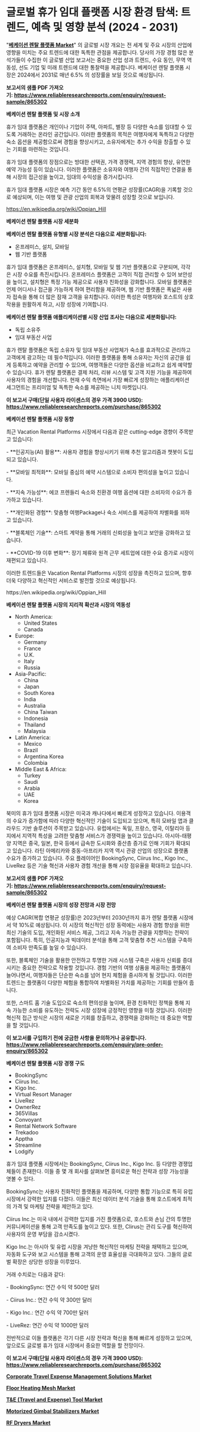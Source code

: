 <p><h1>글로벌 휴가 임대 플랫폼 시장 환경 탐색: 트렌드, 예측 및 영향 분석 (2024 - 2031)</h1></p><p>"<strong><a href="https://www.reliableresearchreports.com/vacation-rental-platforms-r865302?utm_campaign=105&utm_medium=7&utm_source=Github&utm_content=ia&utm_term=17102024&utm_id=vacation-rental-platforms">베케이션 렌탈 플랫폼 Market</a></strong>" 의 글로벌 시장 개요는 전 세계 및 주요 시장의 산업에 영향을 미치는 주요 트렌드에 대한 독특한 관점을 제공합니다. 당사의 가장 경험 많은 분석가들이 수집한 이 글로벌 산업 보고서는 중요한 산업 성과 트렌드, 수요 동인, 무역 역동성, 선도 기업 및 미래 트렌드에 대한 통찰력을 제공합니다. 베케이션 렌탈 플랫폼 시장은 2024에서 2031로 매년 6.5% 의 성장률을 보일 것으로 예상됩니다.</p>
<p><strong>보고서의 샘플 PDF 가져오기:&nbsp;<a href="https://www.reliableresearchreports.com/enquiry/request-sample/865302?utm_campaign=105&utm_medium=7&utm_source=Github&utm_content=ia&utm_term=17102024&utm_id=vacation-rental-platforms">https://www.reliableresearchreports.com/enquiry/request-sample/865302</a></strong></p>
<p><strong>베케이션 렌탈 플랫폼 및 시장 소개</strong></p>
<p><p>휴가 임대 플랫폼은 개인이나 기업이 주택, 아파트, 별장 등 다양한 숙소를 임대할 수 있도록 거래하는 온라인 공간입니다. 이러한 플랫폼의 목적은 여행자에게 독특하고 다양한 숙소 옵션을 제공함으로써 경험을 향상시키고, 소유자에게는 추가 수익을 창출할 수 있는 기회를 마련하는 것입니다. </p><p>휴가 임대 플랫폼의 장점으로는 방대한 선택권, 가격 경쟁력, 지역 경험의 향상, 유연한 예약 가능성 등이 있습니다. 이러한 플랫폼은 소유자와 여행자 간의 직접적인 연결을 통해 시장의 접근성을 높이고, 임대의 수익성을 증가시킵니다. </p><p>휴가 임대 플랫폼 시장은 예측 기간 동안 6.5%의 연평균 성장률(CAGR)을 기록할 것으로 예상되며, 이는 여행 및 관광 산업의 회복과 맞물려 성장할 것으로 보입니다.</p></p>
<p><a href="https://en.wikipedia.org/wiki/Oppian_Hill?utm_campaign=105&utm_medium=7&utm_source=Github&utm_content=ia&utm_term=17102024&utm_id=vacation-rental-platforms">https://en.wikipedia.org/wiki/Oppian_Hill</a></p>
<p><strong>베케이션 렌탈 플랫폼 시장 세분화</strong></p>
<p><strong>베케이션 렌탈 플랫폼 유형별 시장 분석은 다음으로 세분화됩니다:</strong></p>
<p><ul><li>온프레미스, 설치, 모바일</li><li>웹 기반 플랫폼</li></ul></p>
<p><p>휴가 임대 플랫폼은 온프레미스, 설치형, 모바일 및 웹 기반 플랫폼으로 구분되며, 각각은 시장 수요를 촉진시킵니다. 온프레미스 플랫폼은 고객이 직접 관리할 수 있어 보안성을 높이고, 설치형은 특정 기능 제공으로 사용자 친화성을 강화합니다. 모바일 플랫폼은 언제 어디서나 접근을 가능하게 하여 편리함을 제공하며, 웹 기반 플랫폼은 폭넓은 사용자 접속을 통해 더 많은 잠재 고객을 유치합니다. 이러한 특성은 여행자와 호스트의 상호작용을 원활하게 하고, 시장 성장에 기여합니다.</p></p>
<p><strong>베케이션 렌탈 플랫폼 애플리케이션별 시장 산업 조사는 다음으로 세분화됩니다:</strong></p>
<p><ul><li>독립 소유주</li><li>임대 부동산 사업</li></ul></p>
<p><p>휴가 렌탈 플랫폼은 독립 소유자 및 임대 부동산 사업체가 숙소를 효과적으로 관리하고 고객에게 광고하는 데 필수적입니다. 이러한 플랫폼을 통해 소유자는 자신의 공간을 쉽게 등록하고 예약을 관리할 수 있으며, 여행객들은 다양한 옵션을 비교하고 쉽게 예약할 수 있습니다. 휴가 렌탈 플랫폼은 결제 처리, 리뷰 시스템 및 고객 지원 기능을 제공하여 사용자의 경험을 개선합니다. 현재 수익 측면에서 가장 빠르게 성장하는 애플리케이션 세그먼트는 프리미엄 및 독특한 숙소를 제공하는 니치 마켓입니다.</p></p>
<p><strong>이 보고서 구매(단일 사용자 라이센스의 경우 가격 3900 USD): <a href="https://www.reliableresearchreports.com/purchase/865302?utm_campaign=105&utm_medium=7&utm_source=Github&utm_content=ia&utm_term=17102024&utm_id=vacation-rental-platforms">https://www.reliableresearchreports.com/purchase/865302</a></strong></p>
<p><strong>베케이션 렌탈 플랫폼 시장 동향</strong></p>
<p><p>최근 Vacation Rental Platforms 시장에서 다음과 같은 cutting-edge 경향이 주목받고 있습니다:</p><p>- **인공지능(AI) 활용**: 사용자 경험을 향상시키기 위해 추천 알고리즘과 챗봇이 도입되고 있습니다.</p><p>- **모바일 최적화**: 모바일 중심의 예약 시스템으로 소비자 편의성을 높이고 있습니다.</p><p>- **지속 가능성**: 에코 프렌들리 숙소와 친환경 여행 옵션에 대한 소비자의 수요가 증가하고 있습니다.</p><p>- **개인화된 경험**: 맞춤형 여행Package나 숙소 서비스를 제공하여 차별화를 꾀하고 있습니다.</p><p>- **블록체인 기술**: 스마트 계약을 통해 거래의 신뢰성을 높이고 보안을 강화하고 있습니다.</p><p>- **COVID-19 이후 변화**: 장기 체류와 원격 근무 세트업에 대한 수요 증가로 시장이 재편되고 있습니다.</p><p>이러한 트렌드들은 Vacation Rental Platforms 시장의 성장을 촉진하고 있으며, 향후 더욱 다양하고 혁신적인 서비스로 발전할 것으로 예상됩니다.</p></p>
<p>https://en.wikipedia.org/wiki/Oppian_Hill</p>
<p><strong>베케이션 렌탈 플랫폼 시장의 지리적 확산과 시장의 역동성</strong></p>
<p><ul>
    <li>
        North America:
        <ul>
            <li>United States</li>
            <li>Canada</li>
        </ul>
    </li>
    <li>
        Europe:
        <ul>
            <li>Germany</li>
            <li>France</li>
            <li>U.K.</li>
            <li>Italy</li>
            <li>Russia</li>
        </ul>
    </li>
    <li>
        Asia-Pacific:
        <ul>
            <li>China</li>
            <li>Japan</li>
            <li>South Korea</li>
            <li>India</li>
            <li>Australia</li>
            <li>China Taiwan</li>
            <li>Indonesia</li>
            <li>Thailand</li>
            <li>Malaysia</li>
        </ul>
    </li>
    <li>
        Latin America:
        <ul>
            <li>Mexico</li>
            <li>Brazil</li>
            <li>Argentina Korea</li>
            <li>Colombia</li>
        </ul>
    </li>
    <li>
        Middle East & Africa:
        <ul>
            <li>Turkey</li>
            <li>Saudi</li>
            <li>Arabia</li>
            <li>UAE</li>
            <li>Korea</li>
        </ul>
    </li>
    </ul></p>
<p><p>북미의 휴가 임대 플랫폼 시장은 미국과 캐나다에서 빠르게 성장하고 있습니다. 이용객의 수요가 증가함에 따라 다양한 혁신적인 기술이 도입되고 있으며, 특히 모바일 앱과 클라우드 기반 솔루션이 주목받고 있습니다. 유럽에서는 독일, 프랑스, 영국, 이탈리아 등지에서 지역적 특성을 고려한 맞춤형 서비스가 경쟁력을 높이고 있습니다. 아시아-태평양 지역은 중국, 일본, 한국 등에서 급속한 도시화와 중산층 증가로 인해 기회가 확대되고 있습니다. 라틴 아메리카와 중동-아프리카 지역 역시 관광 산업의 성장으로 플랫폼 수요가 증가하고 있습니다. 주요 플레이어인 BookingSync, Ciirus Inc., Kigo Inc., LiveRez 등은 기술 혁신과 사용자 경험 개선을 통해 시장 점유율을 확대하고 있습니다.</p></p>
<p><strong>보고서의 샘플 PDF 가져오기:&nbsp;<a href="https://www.reliableresearchreports.com/enquiry/request-sample/865302?utm_campaign=105&utm_medium=7&utm_source=Github&utm_content=ia&utm_term=17102024&utm_id=vacation-rental-platforms">https://www.reliableresearchreports.com/enquiry/request-sample/865302</a></strong></p>
<p><strong>베케이션 렌탈 플랫폼 시장의 성장 전망과 시장 전망</strong></p>
<p><p>예상 CAGR(복합 연평균 성장률)은 2023년부터 2030년까지 휴가 렌탈 플랫폼 시장에서 약 10%로 예상됩니다. 이 시장의 혁신적인 성장 동력에는 사용자 경험 향상을 위한 최신 기술의 도입, 개인화된 서비스 제공, 그리고 지속 가능한 관광을 지향하는 전략이 포함됩니다. 특히, 인공지능과 빅데이터 분석을 통해 고객 맞춤형 추천 시스템을 구축하여 소비자 만족도를 높일 수 있습니다.</p><p>또한, 블록체인 기술을 활용한 안전하고 투명한 거래 시스템 구축은 사용자 신뢰를 증대시키는 중요한 전략으로 작용할 것입니다. 경험 기반의 여행 상품을 제공하는 플랫폼이 늘어나면서, 여행자들은 단순한 숙소를 넘어 현지 체험을 중시하게 될 것입니다. 이러한 트렌드는 플랫폼이 다양한 체험을 통합하여 차별화된 가치를 제공하는 기회를 만들어 줍니다. </p><p>또한, 스마트 홈 기술 도입으로 숙소의 편의성을 높이며, 환경 친화적인 정책을 통해 지속 가능한 소비를 유도하는 전략도 시장 성장에 긍정적인 영향을 미칠 것입니다. 이러한 혁신적 접근 방식은 시장의 새로운 기회를 창출하고, 경쟁력을 강화하는 데 중요한 역할을 할 것입니다.</p></p>
<p><strong>이 보고서를 구입하기 전에 궁금한 사항을 문의하거나 공유합니다. <a href="https://www.reliableresearchreports.com/enquiry/pre-order-enquiry/865302?utm_campaign=105&utm_medium=7&utm_source=Github&utm_content=ia&utm_term=17102024&utm_id=vacation-rental-platforms">https://www.reliableresearchreports.com/enquiry/pre-order-enquiry/865302</a></strong></p>
<p><strong>베케이션 렌탈 플랫폼 시장 경쟁 구도</strong></p>
<p><ul><li>BookingSync</li><li>Ciirus Inc.</li><li>Kigo Inc.</li><li>Virtual Resort Manager</li><li>LiveRez</li><li>OwnerRez</li><li>365Villas</li><li>Convoyant</li><li>Rental Network Software</li><li>Trekadoo</li><li>Apptha</li><li>Streamline</li><li>Lodgify</li></ul></p>
<p><p>휴가 임대 플랫폼 시장에서는 BookingSync, Ciirus Inc., Kigo Inc. 등 다양한 경쟁업체들이 존재한다. 이들 중 몇 개 회사를 살펴보면 흥미로운 혁신 전략과 성장 가능성을 엿볼 수 있다.</p><p>BookingSync는 사용자 친화적인 플랫폼을 제공하며, 다양한 통합 기능으로 특히 유럽 시장에서 강력한 입지를 다졌다. 이들은 최신 데이터 분석 기술을 통해 호스트에게 최적의 가격 및 마케팅 전략을 제안하고 있다.</p><p>Ciirus Inc.는 미국 내에서 강력한 입지를 가진 플랫폼으로, 호스트와 손님 간의 투명한 커뮤니케이션을 통해 고객 만족도를 높이고 있다. 또한, CIirus는 관리 도구를 혁신하여 사용자의 운영 부담을 감소시켰다.</p><p>Kigo Inc.는 아시아 및 유럽 시장을 겨냥한 혁신적인 마케팅 전략을 채택하고 있으며, 자동화 도구와 보고 시스템을 통해 고객의 운영 효율성을 극대화하고 있다. 그들의 글로벌 확장은 상당한 성장을 이루었다.</p><p>거래 수치로는 다음과 같다:</p><p>- BookingSync: 연간 수익 약 500만 달러</p><p>- Ciirus Inc.: 연간 수익 약 300만 달러</p><p>- Kigo Inc.: 연간 수익 약 700만 달러</p><p>- LiveRez: 연간 수익 약 1000만 달러</p><p>전반적으로 이들 플랫폼은 각기 다른 시장 전략과 혁신을 통해 빠르게 성장하고 있으며, 앞으로도 글로벌 휴가 임대 시장에서 중요한 역할을 할 전망이다.</p></p>
<p><strong>이 보고서 구매(단일 사용자 라이센스의 경우 가격 3900 USD): <a href="https://www.reliableresearchreports.com/purchase/865302?utm_campaign=105&utm_medium=7&utm_source=Github&utm_content=ia&utm_term=17102024&utm_id=vacation-rental-platforms">https://www.reliableresearchreports.com/purchase/865302</a></strong></p>
<p><strong><p><a href="https://github.com/tacitam515l/Market-Research-Report-List-1/blob/main/corporate-travel-expense-management-solutions-market.md?utm_campaign=105&utm_medium=7&utm_source=Github&utm_content=ia&utm_term=17102024&utm_id=vacation-rental-platforms">Corporate Travel Expense Management Solutions Market</a></p><p><a href="https://www.linkedin.com/pulse/market-leaders-laggards-global-floor-heating-mesh-trends-9d8pc?utm_campaign=105&utm_medium=7&utm_source=Github&utm_content=ia&utm_term=17102024&utm_id=vacation-rental-platforms">Floor Heating Mesh Market</a></p><p><a href="https://github.com/KejsiLoshi121/Market-Research-Report-List-1/blob/main/te-travel-and-expense-tool-market.md?utm_campaign=105&utm_medium=7&utm_source=Github&utm_content=ia&utm_term=17102024&utm_id=vacation-rental-platforms">T&E (Travel and Expense) Tool Market</a></p><p><a href="https://issuu.com/reportprime-2/docs/motorized-gimbal-stabilizers-market_ff7feefebb46cb?utm_campaign=105&utm_medium=7&utm_source=Github&utm_content=ia&utm_term=17102024&utm_id=vacation-rental-platforms">Motorized Gimbal Stabilizers Market</a></p><p><a href="https://issuu.com/reportprime-2/docs/rf-dryers-market-size-2030.pptx_8b83d9f5a90317?utm_campaign=105&utm_medium=7&utm_source=Github&utm_content=ia&utm_term=17102024&utm_id=vacation-rental-platforms">RF Dryers Market</a></p></strong></p>
<p></p>